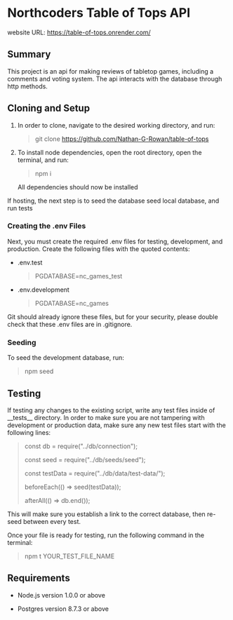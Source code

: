 # Northcoders Table of Tops API
website URL: https://table-of-tops.onrender.com/

## Summary
This project is an api for making reviews of tabletop games, including a comments and voting system. The api interacts with the database through http methods.

## Cloning and Setup
 
1. In order to clone, navigate to the desired working directory, and run:
    > git clone https://github.com/Nathan-G-Rowan/table-of-tops

2. To install node dependencies, open the root directory,
open the terminal, and run:
    > npm i

    All dependencies should now be installed

If hosting, the next step is to seed the database
seed local database, and run tests


### Creating the .env Files

Next, you must create the required .env files for testing, development, and production.
Create the following files with the quoted contents:
* .env.test
    > PGDATABASE=nc_games_test

* .env.development
    > PGDATABASE=nc_games

Git should already ignore these files, but for your security, please double check that these .env files are in .gitignore.

### Seeding

To seed the development database, run: 
> npm seed

## Testing

If testing any changes to the existing script, write any test files inside of \_\_tests\_\_ directory. In order to make sure you are not tampering with development or production data, make sure any new test files start with the following lines:
> const db = require("../db/connection");
>
> const seed = require("../db/seeds/seed");
>
> const testData = require("../db/data/test-data/");
>
> beforeEach(() => seed(testData));
>
> afterAll(() => db.end());

This will make sure you establish a link to the correct database, then re-seed between every test.

Once your file is ready for testing, run the following command in the terminal:
> npm t YOUR_TEST_FILE_NAME

## Requirements

* Node.js version 1.0.0 or above

* Postgres version 8.7.3 or above